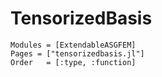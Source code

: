 # TensorizedBasis

```@autodocs
Modules = [ExtendableASGFEM]
Pages = ["tensorizedbasis.jl"]
Order   = [:type, :function]
```
